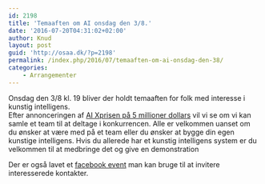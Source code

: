 ```yaml
---
id: 2198
title: 'Temaaften om AI onsdag den 3/8.'
date: '2016-07-20T04:31:02+02:00'
author: Knud
layout: post
guid: 'http://osaa.dk/?p=2198'
permalink: /index.php/2016/07/temaaften-om-ai-onsdag-den-38/
categories:
    - Arrangementer
---
```


Onsdag den 3/8 kl. 19 bliver der holdt temaaften for folk med interesse i kunstig intelligens.  
Efter annonceringen af [AI Xprisen på 5 millioner dollars](http://ai.xprize.org/) vil vi se om vi kan samle et team til at deltage i konkurrencen. Alle er velkommen uanset om du ønsker at være med på et team eller du ønsker at bygge din egen kunstige intelligens. Hvis du allerede har et kunstig intelligens system er du velkommen til at medbringe det og give en demonstration

Der er også lavet et [facebook event](https://www.facebook.com/events/301346693588641/ "facebook event") man kan bruge til at invitere interesserede kontakter.